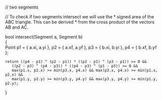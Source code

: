   
// two segments
  
  
// To check if two segments intersect we will use the * signed area of the ABC triangle. This can be derived * from the cross product of the vectors AB and AC. 
 
bool intersect(Segment a, Segment b)  
{  
    Point p1 = { a.xi, a.yi }, p2 = { a.xf, a.yf }, p3 = { b.xi, b.yi }, p4 = { b.xf, b.yf };  
  
    return ((p4 - p1) ^ (p2 - p1)) * ((p2 - p1) ^ (p3 - p1)) >= 0 &&  
       ((p2 - p3) ^ (p4 - p3)) * ((p4 - p3) ^ (p1 - p3)) >= 0 &&  
       max(p1.x, p2.x) >= min(p3.x, p4.x) && max(p3.x, p4.x) >= min(p1.x, p2.x) &&  
       max(p1.y, p2.y) >= min(p3.y, p4.y) && max(p3.y, p4.y) >= min(p1.y, p2.y);  
}